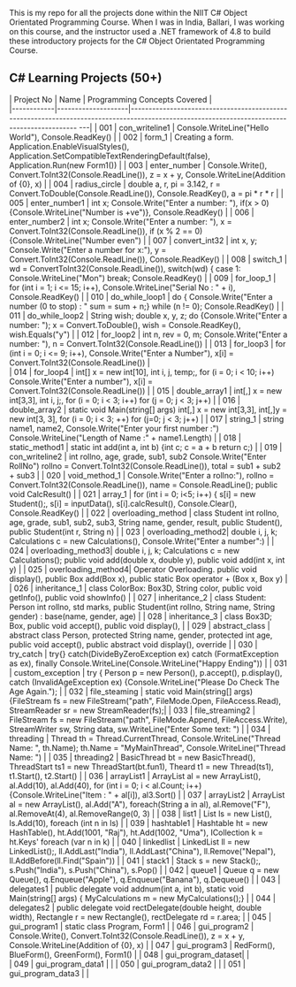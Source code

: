 This is my repo for all the projects done within the NIIT C# Object Orientated Programming Course. When I was in India, Ballari, I was working on this course, and the instructor used a .NET framework of 4.8 to build these introductory projects for the C# Object Orientated Programming Course.

## C# Learning Projects (50+)
  
| Project No | Name               | Programming Concepts Covered                                                                                                                    |  
|------------|--------------------|--------------------------------------------------------------------------------------------------------------------------------------------- ---|
| 001        | con_writeline1     | Console.WriteLine("Hello World"), Console.ReadKey()                                                                                             |
| 002        | form_1             | Creating a form. Application.EnableVisualStyles(), Application.SetCompatibleTextRenderingDefault(false), Application.Run(new Form1())           |
| 003        | enter_number       | Console.Write(), Convert.ToInt32(Console.ReadLine()), z = x + y, Console.WriteLine(Addition of {0}, x)                                          |
| 004        | radius_circle      | double a, r, pi = 3.142, r = Convert.ToDouble(Console.ReadLine()), Console.ReadKey(), a = pi * r * r                                            |
| 005        | enter_number1      | int x; Console.Write("Enter a number: "), if(x > 0) {Console.WriteLine("Number is +ve")}, Console.ReadKey()                                     |
| 006        | enter_number2      | int x; Console.Write("Enter a number: "), x = Convert.ToInt32(Console.ReadLine()), if (x % 2 == 0) {Console.WriteLine("Number even")            |
| 007        | convert_int32      | int x, y; Console.Write("Enter a number for x:"), y = Convert.ToInt32(Console.ReadLine()), Console.ReadKey()                                    |
| 008        | switch_1           | wd = ConvertToInt32(Console.ReadLine()), switch(wd) { case 1: Console.WriteLine("Mon") break; Console.ReadKey()                                 |
| 009        | for_loop_1         | for (int i = 1; i <= 15; i++), Console.WriteLine("Serial No : " + i), Console.ReadKey()                                                         |
| 010        | do_while_loop1     | do { Console.Write("Enter a number (0 to stop) : " sum = sum + n;} while (n != 0); Console.ReadKey()                                            |
| 011        | do_while_loop2     | String wish; double x, y, z; do {Console.Write("Enter a number: "); x = Convert.ToDouble(), wish = Console.ReadKey(), wish.Equals("y")          |
| 012        | for_loop2          | int n, rev = 0, m; Console.Write("Enter a number: "), n = Convert.ToInt32(Console.ReadLine())                                                   |
| 013        | for_loop3          | for (int i = 0; i <= 9; i++), Console.Write("Enter a Number"), x[i] = Convert.ToInt32(Console.ReadLine())                                       |      
| 014        | for_loop4          | int[] x = new int[10], int i, j, temp;, for (i = 0; i < 10; i++) Console.Write("Enter a number"), x[i] = Convert.ToInt32(Console.ReadLine())    |
| 015        | double_array1      | int[,] x = new int[3,3], int i, j;, for (i = 0; i < 3; i++) for (j = 0; j < 3; j++)                                                             |
| 016        | double_array2      | static void Main(string[] args) int[,] x = new int[3,3], int[,]y = new int[3, 3], for (i = 0; i < 3; ++) for (j=0; j < 3; j++)                  |
| 017        | string_1           | string name1, name2, Console.Write("Enter your first number :") Console.WriteLine("Length of Name :" + name1.Length)                            |
| 018        | static_method1     | static int add(int a, int b) {int c; c = a + b return c;)                                                                                       |
| 019        | con_writeline2     | int rollno, age, grade, sub1, sub2 Console.Write("Enter RollNo") rollno = Convert.ToInt32(Console.ReadLine()), total = sub1 + sub2 + sub3       |
| 020        | void_method_1      | Console.Write("Enter a rollno:"), rollno = Convert.ToInt32(Console.ReadLine()), name = Console.ReadLine(); public void CalcResult()             |
| 021        | array_1            | for (int i = 0; i<5; i++) { s[i] = new Student();, s[i] = inputData(), s[i].calcResult(), Console.Clear(), Console.ReadKey()                    |
| 022        | overloading_method | class Student int rollno, age, grade, sub1, sub2, sub3, String name, gender, result, public Student(), public Student(int r, String n)          |
| 023        | overloading_method2| double i, j, k; Calculations c = new Calculations(), Console.Write("Enter a number":)                                                           |
| 024        | overloading_method3| double i, j, k; Calculations c = new Calculations(); public void add(double x, double y), public void add(int x, int y)                         |
| 025        | overloading_method4| Operator Overloading. public void display(), public Box add(Box x), public static Box operator + (Box x, Box y)                                 |
| 026        | inheritance_1      | class ColorBox: Box3D, String color, public void getInfo(), public void showInfo()                                                              |
| 027        | inheritance_2      | class Student: Person int rollno, std marks, public Student(int rollno, String name, String gender) : base(name, gender, age)                   |
| 028        | inheritance_3      | class Box3D; Box, public void accept(), public void display(),                                                                                  |
| 029        | abstract_class     | abstract class Person, protected String name, gender, protected int age, public void accept(), public abstract void display(), override         |
| 030        | try_catch          | try{} catch(DivideByZeroException ex) catch (FormatException as ex), finally Console.WriteLine(Console.WriteLine("Happy Ending"))               |
| 031        | custom_exception   | try { Person p = new Person(), p.accept(), p.display(), catch (InvalidAgeException ex) {Console.WriteLine("Please Do Check The Age Again.");    |
| 032        | file_steaming      | static void Main(string[] args) {FileStream fs = new FileStream("path", FileMode.Open, FileAccess.Read), StreamReader sr = new StreamReader(fs);|
| 033        | file_streaming2    | FileStream fs = new FileStream("path", FileMode.Append, FileAccess.Write), StreamWriter sw, String data, sw.WriteLine("Enter Some text: ")      |
| 034        | threading          | Thread th = Thread.CurrentThread, Console.WriteLine("Thread Name: ", th.Name); th.Name = "MyMainThread", Console.WriteLine("Thread Name: ")     |
| 035        | threading2         | BasicThread bt = new BasicThread(), ThreadStart ts1 = new ThreadStart(bt.fun1), Theard t1 = new Thread(ts1), t1.Start(), t2.Start()             |
| 036        | arrayList1         | ArrayList al = new ArrayList(), al.Add(10), al.Add(40), for (int i = 0; i < al.Count; i++) {Console.WriteLine("Item : " + al[i]), al3.Sort()    |
| 037        | arrayList2         | ArrayList al = new ArrayList(), al.Add("A"), foreach(String a in al), al.Remove("F"), al.RemoveAt(4), al.RemoveRange(0, 3)                      |
| 038        | list1              | List<int> ls = new List<int>(), ls.Add(10), foreach (int n in ls)                                                                               |
| 039        | hashtable1         | Hashtable ht = new HashTable(), ht.Add(1001, "Raj"), ht.Add(1002, "Uma"), ICollection k = ht.Keys' foreach (var n in k)                         |
| 040        | linkedlist         | LinkedList<String> ll = new LinkedList<string>();, ll.AddLast("India"), ll.AddLast("China"), ll.Remove("Nepal"), ll.AddBefore(ll.Find("Spain")) |
| 041        | stack1             | Stack s = new Stack();, s.Push("India"), s.Push("China"), s.Pop()                                                                               |
| 042        | queue1             | Queue q = new Queue(), q.Enqueue("Apple"), q.Enqueue("Banana"), q.Dequeue()                                                                     |
| 043        | delegates1         | public delegate void addnum(int a, int b), static void Main(string[] args) { MyCalculations m = new MyCalculations();}                          |
| 044        | delegates2         | public delegate void rectDelegate(double height, double width), Rectangle r = new Rectangle(), rectDelegate rd = r.area;                        |
| 045        | gui_program1       | static class Program, Form1                                                                                                                     |
| 046        | gui_program2       | Console.Write(), Convert.ToInt32(Console.ReadLine()), z = x + y, Console.WriteLine(Addition of {0}, x)                                          |
| 047        | gui_program3       | RedForm(), BlueForm(), GreenForm(), Form1()                                                                                                     |
| 048        | gui_program_dataset|                                                                                                                                                 |  
| 049        | gui_program_data1  |                                                                                                                                                 |
| 050        | gui_program_data2  |                                                                                                                                                 |
| 051        | gui_program_data3  |                                                                                                                                                 |
